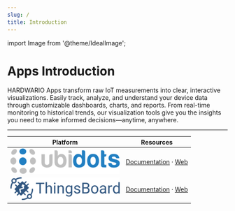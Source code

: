```yaml
---
slug: /
title: Introduction
---
```

import Image from '@theme/IdealImage';

# Apps Introduction

HARDWARIO Apps transform raw IoT measurements into clear, interactive visualizations. Easily track, analyze, and understand your device data through customizable dashboards, charts, and reports. From real-time monitoring to historical trends, our visualization tools give you the insights you need to make informed decisions—anytime, anywhere.

---

| Platform   | Resources |
|------------|-----------|
| ![Ubidots](ubidots.png) | [Documentation](https://docs.hardwario.com/apps/ubidots/index) · [Web](https://ubidots.hardwario.com/) |
| ![ThingsBoard](thingsboard.png) | [Documentation](https://docs.hardwario.com/apps/thingsboard/thingsboard) · [Web](https://thingsboard.hardwario.com/) |

